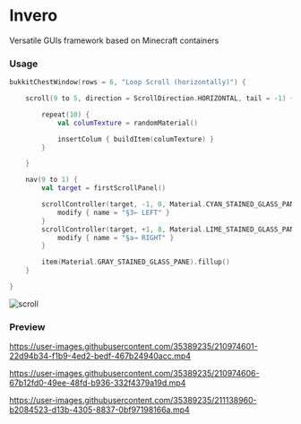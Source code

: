 # Invero

Versatile GUIs framework based on Minecraft containers

### Usage

```kotlin
bukkitChestWindow(rows = 6, "Loop Scroll (horizontally)") {

    scroll(9 to 5, direction = ScrollDirection.HORIZONTAL, tail = -1) {

        repeat(10) {
            val columTexture = randomMaterial()

            insertColum { buildItem(columTexture) }
        }

    }

    nav(9 to 1) {
        val target = firstScrollPanel()

        scrollController(target, -1, 0, Material.CYAN_STAINED_GLASS_PANE) {
            modify { name = "§3← LEFT" }
        }
        scrollController(target, +1, 8, Material.LIME_STAINED_GLASS_PANE) {
            modify { name = "§a→ RIGHT" }
        }

        item(Material.GRAY_STAINED_GLASS_PANE).fillup()
    }

}
```

![scroll](https://user-images.githubusercontent.com/35389235/211839566-1718ffa8-4190-4532-8c39-352ec6629417.gif)

### Preview

https://user-images.githubusercontent.com/35389235/210974601-22d94b34-f1b9-4ed2-bedf-467b24940acc.mp4

https://user-images.githubusercontent.com/35389235/210974606-67b12fd0-49ee-48fd-b936-332f4379a19d.mp4

https://user-images.githubusercontent.com/35389235/211138960-b2084523-d13b-4305-8837-0bf97198166a.mp4

